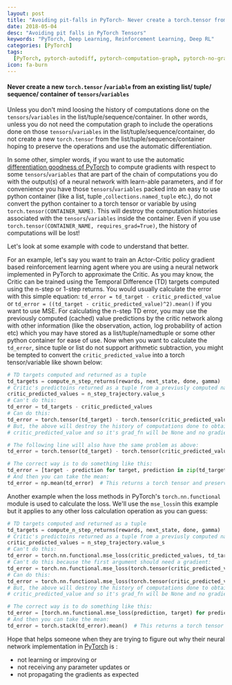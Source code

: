 ```yaml
---
layout: post
title: "Avoiding pit-falls in PyTorch- Never create a torch.tensor from an existing container of tensors (previously called Variables)"
date: 2018-05-04
desc: "Avoiding pit falls in PyTorch Tensors"
keywords: "PyTorch, Deep Learning, Reinforcement Learning, Deep RL"
categories: [PyTorch]
tags:
  [PyTorch, pytorch-autodiff, pytorch-computation-graph, pytorch-no-gradients]
icon: fa-burn
---
```


#### Never create a new `torch.tensor` /`variable` from an existing list/ tuple/ sequence/ container of `tensors`/`variables`

Unless you don't mind loosing the history of computations done on the `tensors`/`variables` in the list/tuple/sequence/container. In other words, unless you do not need the computation graph to include the operations done on those `tensors`/`variables` in the list/tuple/sequence/container, do not create a new `torch.tensor` from the list/tuple/sequence/container hoping to preserve the operations and use the automatic differentiation.

In some other, simpler words, if you want to use the automatic [differentiation goodness of PyTorch](https://pytorch.org/docs/stable/notes/autograd.html) to compute gradients with respect to some `tensors`/`variables` that are part of the chain of computations you do with the output(s) of a neural network with learn-able parameters, and if for convenience you have those `tensors`/`variables` packed into an easy to use python container (like a list, tuple ,`collections.named_tuple` etc.), do not convert the python container to a torch tensor or variable by using `torch.tensor(CONTAINER_NAME)`. This will destroy the computation histories associated with the `tensors`/`variables` inside the container. Even if you use `torch.tensor(CONTAINER_NAME, requires_grad=True)`, the history of computations will be lost!

Let's look at some example with code to understand that better.

For an example, let's say you want to train an Actor-Critic policy gradient based reinforcement learning agent where you are using a neural network implemented in PyTorch to approximate the Critic. As you may know, the Critic can be trained using the Temporal Difference (TD) targets computed using the n-step or 1-step returns. You would usually calculate the error with this simple equation: `td_error = td_target - critic_predicted_value` or `td_error = ((td_target - critic_predicted_value)^2).mean()` if you want to use MSE. For calculating the n-step TD error, you may use the previously computed (cached) value predictions by the critic network along with other information (like the observation, action, log probability of action etc) which you may have stored as a list/tuple/namedtuple or some other python container for ease of use. Now when you want to calculate the `td_error`, since tuple or list do not support arithmetic subtraction, you might be tempted to convert the `critic_predicted_value` into a torch tensor/variable like shown below:

```python
# TD targets computed and returned as a tuple
td_targets = compute_n_step_returns(rewards, next_state, done, gamma)
# Critic's predictoins returned as a tuple from a previusly computed namedtuple
critic_predicted_values = n_step_trajectory.value_s
# Can't do this:
td_error = td_targets - critic_predicted_values
# Can do this:
td_error = torch.tensor(td_target) - torch.tensor(critic_predicted_values)
# But, the above will destroy the history of computations done to obtain the
# critic_predicted_value and so it's grad_fn will be None and no gradients will be computed during the backward pass

# The following line will also have the same problem as above:
td_error = torch.tensor(td_target) - torch.tensor(critic_predicted_values, requires_grad=True)

# The correct way is to do something like this:
td_error = [target - prediction for target, prediction in zip(td_targets, critic_predicted_values)]
# And then you can take the mean:
td_error = np.mean(td_error)  # This returns a torch tensor and preserves the computations


```

Another example when the loss methods in PyTorch's `torch.nn.functional` module is used to calculate the loss. We'll use the `mse_loss`in this example but it applies to any other loss calculation operation as you can guess:

```python
# TD targets computed and returned as a tuple
td_targets = compute_n_step_returns(rewards, next_state, done, gamma)
# Critic's predictoins returned as a tuple from a previusly computed namedtuple
critic_predicted_values = n_step_trajectory.value_s
# Can't do this:
td_error = torch.nn.functional.mse_loss(critic_predicted_values, td_targets)
# Can't do this because the first argument should need a gradient:
td_error = torch.nn.functional.mse_loss(torch.tensor(critic_predicted_values), td_targets)
# Can do this:
td_error = torch.nn.functional.mse_loss(torch.tensor(critic_predicted_values, requires_grad=True), td_targets)
# But, the above will destroy the history of computations done to obtain the
# critic_predicted_value and so it's grad_fn will be None and no gradients will be computed during the backward pass

# The correct way is to do something like this:
td_error = [torch.nn.functional.mse_loss(prediction, target) for prediction, target in zip(critic_predicted_values, td_targets)]
# And then you can take the mean:
td_error = torch.stack(td_error).mean()  # This returns a torch tensor and preserves the computations
```

Hope that helps someone when they are trying to figure out why their neural network implementation in [PyTorch](https://pytorch.org) is :

- not learning or improving or
- not receiving any parameter updates or
- not propagating the gradients as expected
